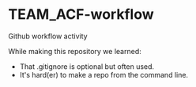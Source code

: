 # TEAM_ACF-workflow
Github workflow activity

While making this repository we learned:
* That .gitignore is optional but often used.
* It's hard(er) to make a repo from the command line.
